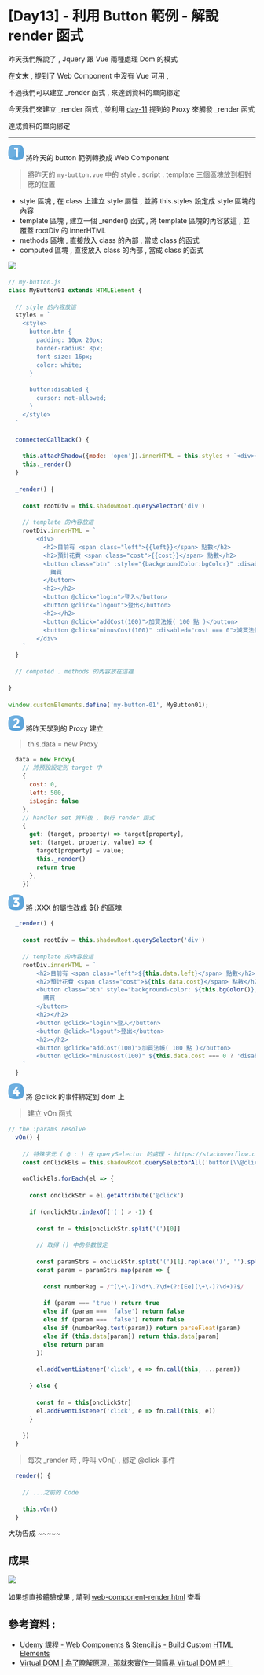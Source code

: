 # [Day13] - 利用 Button 範例 - 解說 render 函式

昨天我們解說了 , Jquery 跟 Vue 兩種處理 Dom 的模式

在文末 , 提到了 Web Component 中沒有 Vue 可用 , 

不過我們可以建立 _render 函式 , 來達到資料的單向綁定

今天我們來建立 _render 函式 , 並利用 [day-11]() 提到的 Proxy 來觸發 _render 函式

達成資料的單向綁定

----

![one](https://raw.githubusercontent.com/andrew781026/ithome_ironman_2021/master/day-06/number-icon/one.png) 將昨天的 button 範例轉換成 Web Component

> 將昨天的 `my-button.vue` 中的 style . script . template 三個區塊放到相對應的位置

- style 區塊 , 在 class 上建立 style 屬性 , 並將 this.styles 設定成 style 區塊的內容
- template 區塊 , 建立一個 _render() 函式 , 將 template 區塊的內容放這 , 並覆蓋 rootDiv 的 innerHTML
- methods 區塊 , 直接放入 class 的內部 , 當成 class 的函式
- computed 區塊 , 直接放入 class 的內部 , 當成 class 的函式

![](https://i.imgur.com/K6hqCSi.png)

```javascript
// my-button.js
class MyButton01 extends HTMLElement {

  // style 的內容放這
  styles = `
    <style>
      button.btn {
        padding: 10px 20px;
        border-radius: 8px;
        font-size: 16px;
        color: white;
      }

      button:disabled {
        cursor: not-allowed;
      }
    </style>
  `

  connectedCallback() {

    this.attachShadow({mode: 'open'}).innerHTML = this.styles + `<div></div>`;
    this._render()
  }

  _render() {

    const rootDiv = this.shadowRoot.querySelector('div')

    // template 的內容放這
    rootDiv.innerHTML = `
        <div>
          <h2>目前有 <span class="left">{{left}}</span> 點數</h2>
          <h2>預計花費 <span class="cost">{{cost}}</span> 點數</h2>
          <button class="btn" :style="{backgroundColor:bgColor}" :disabled="disabled" @click="buy">
            購買
          </button>
          <h2></h2>
          <button @click="login">登入</button>
          <button @click="logout">登出</button>
          <h2></h2>
          <button @click="addCost(100)">加買法帳( 100 點 )</button>
          <button @click="minusCost(100)" :disabled="cost === 0">減買法帳( 100 點 )</button>
        </div>
    `
  }

  // computed . methods 的內容放在這裡

}

window.customElements.define('my-button-01', MyButton01);
```

![two](https://raw.githubusercontent.com/andrew781026/ithome_ironman_2021/master/day-06/number-icon/two.png) 將昨天學到的 Proxy 建立 

> this.data = new Proxy 

```javascript
  data = new Proxy(
    // 將預設設定到 target 中
    {
      cost: 0,
      left: 500,
      isLogin: false
    },
    // handler set 資料後 , 執行 render 函式
    {
      get: (target, property) => target[property],
      set: (target, property, value) => {
        target[property] = value;
        this._render()
        return true
      },
    })
```

![three](https://raw.githubusercontent.com/andrew781026/ithome_ironman_2021/master/day-06/number-icon/three.png) 將 :XXX 的屬性改成 ${} 的區塊

```javascript
  _render() {
  
    const rootDiv = this.shadowRoot.querySelector('div')
  
    // template 的內容放這
    rootDiv.innerHTML = `
        <h2>目前有 <span class="left">${this.data.left}</span> 點數</h2>
        <h2>預計花費 <span class="cost">${this.data.cost}</span> 點數</h2>
        <button class="btn" style="background-color: ${this.bgColor()};" ${this.disabled() ? 'disabled':'' } @click="buy">
          購買
        </button>
        <h2></h2>
        <button @click="login">登入</button>
        <button @click="logout">登出</button>
        <h2></h2>
        <button @click="addCost(100)">加買法帳( 100 點 )</button>
        <button @click="minusCost(100)" ${this.data.cost === 0 ? 'disabled':'' }>減買法帳( 100 點 )</button>
    `
  }
```

![four](https://raw.githubusercontent.com/andrew781026/ithome_ironman_2021/master/day-06/number-icon/four.png) 將 @click 的事件綁定到 dom 上

> 建立 vOn 函式

```javascript
// the :params resolve
  vOn() {

    // 特殊字元 ( @ : ) 在 querySelector 的處理 - https://stackoverflow.com/questions/45110893/select-elements-by-attributes-with-colon
    const onClickEls = this.shadowRoot.querySelectorAll('button[\\@click]')

    onClickEls.forEach(el => {

      const onclickStr = el.getAttribute('@click')

      if (onclickStr.indexOf('(') > -1) {

        const fn = this[onclickStr.split('(')[0]]

        // 取得 () 中的參數設定

        const paramStrs = onclickStr.split('(')[1].replace(')', '').split(',')
        const param = paramStrs.map(param => {

          const numberReg = /^[\+\-]?\d*\.?\d+(?:[Ee][\+\-]?\d+)?$/

          if (param === 'true') return true
          else if (param === 'false') return false
          else if (param === 'false') return false
          else if (numberReg.test(param)) return parseFloat(param)
          else if (this.data[param]) return this.data[param]
          else return param
        })

        el.addEventListener('click', e => fn.call(this, ...param))

      } else {

        const fn = this[onclickStr]
        el.addEventListener('click', e => fn.call(this, e))
      }

    })
  }
``` 

> 每次 _render 時 , 呼叫 vOn() , 綁定 @click 事件

```javascript
 _render() {

    // ...之前的 Code

    this.vOn()
  }
```

大功告成 ~~~~~

## 成果

![](https://i.imgur.com/jx0Ngjd.gif)
 

如果想直接體驗成果 , 請到 [web-component-render.html](https://andrew781026.github.io/ithome_ironman_2021/day-13/show-wc.html) 查看

## 參考資料 :

- [Udemy 課程 - Web Components & Stencil.js - Build Custom HTML Elements](https://www.udemy.com/course/web-components-stenciljs-build-custom-html-elements/)
- [Virtual DOM | 為了瞭解原理，那就來實作一個簡易 Virtual DOM 吧！](https://medium.com/%E6%89%8B%E5%AF%AB%E7%AD%86%E8%A8%98/build-a-simple-virtual-dom-5cf12ccf379f)
